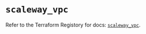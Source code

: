 # `scaleway_vpc`

Refer to the Terraform Registory for docs: [`scaleway_vpc`](https://registry.terraform.io/providers/scaleway/scaleway/2.31.0/docs/resources/vpc).

